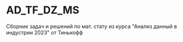 # AD_TF_DZ_MS
Сборник задач и решений по мат. стату из курса "Анализ данный в индустрии 2023" от Тинькофф
